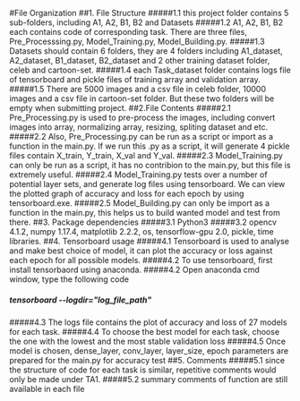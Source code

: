 #File Organization
##1. File Structure
#####1.1 this project folder contains 5 sub-folders, including A1, A2, B1, B2 and Datasets
#####1.2 A1, A2, B1, B2 each contains code of corresponding task. There are three files, Pre_Processsing.py, Model_Training.py, Model_Building.py.
#####1.3 Datasets should contain 6 folders, they are 4 folders including A1_dataset, A2_dataset, B1_dataset, B2_dataset and 2 other training dataset folder, celeb and cartoon-set.
#####1.4 each Task_dataset folder contains logs file of tensorboard and pickle files of training array and validation array.
#####1.5 There are 5000 images and a csv file in celeb folder, 10000 images and a csv file in cartoon-set folder. But these two folders will be empty when submitting project.
##2.File Contents
#####2.1 Pre_Processing.py is used to pre-process the images, including convert images into array, normalizing array, resizing, spliting dataset and etc.
#####2.2 Also, Pre_Processing.py can be run as a script or import as a function in the main.py. If we run this .py as a script, it will generate 4 pickle files contain X_train, Y_train, X_val and Y_val.
#####2.3 Model_Training.py can only be run as a script, it has no contribion to the main.py, but this file is extremely useful.
#####2.4 Model_Training.py tests over a number of potential layer sets, and generate log files using tensorboard. We can view the plotted graph of accuracy and loss for each epoch by using tensorboard.exe.
#####2.5 Model_Building.py can only be import as a function in the main.py, this helps us to build wanted model and test from there.
##3. Package dependencies
#####3.1 Python3
#####3.2 opencv 4.1.2, numpy 1.17.4, matplotlib 2.2.2, os, tensorflow-gpu 2.0, pickle, time libraries.
##4. Tensorboard usage
#####4.1 Tensorboard is used to analyse and make best choice of model, it can plot the accuracy or loss against each epoch for all possible models.
#####4.2 To use tensorboard, first install tensorbaord using anaconda.
#####4.2 Open anaconda cmd window, type the following code
##### _tensorboard --logdir="log_file_path"_
#####4.3 The logs file contains the plot of accuracy and loss of 27 models for each task.
#####4.4 To choose the best model for each task, choose the one with the lowest and the most stable validation loss
#####4.5 Once model is chosen, dense_layer, conv_layer, layer_size, epoch parameters are prepared for the main.py for accuracy test 
##5. Comments
#####5.1 since the structure of code for each task is similar, repetitive comments would only be made under TA1.
#####5.2 summary comments of function are still available in each file




